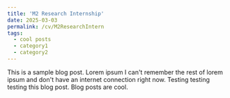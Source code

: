 ```yaml
---
title: 'M2 Research Internship'
date: 2025-03-03
permalink: /cv/M2ResearchIntern
tags:
  - cool posts
  - category1
  - category2
---
```


This is a sample blog post. Lorem ipsum I can't remember the rest of lorem ipsum and don't have an internet connection right now. Testing testing testing this blog post. Blog posts are cool.
